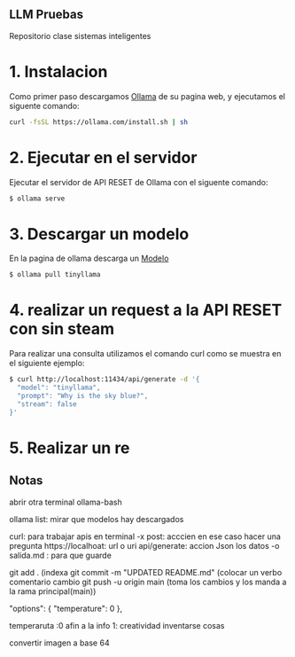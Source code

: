 ## LLM  Pruebas
Repositorio clase sistemas inteligentes

# 1. Instalacion

Como primer paso descargamos [Ollama](https://ollama.com/download/linux) de su pagina web, y ejecutamos el siguente comando:

````bash
curl -fsSL https://ollama.com/install.sh | sh
````
# 2. Ejecutar en el servidor

Ejecutar el servidor de API RESET de Ollama con el siguente comando:

````bash
$ ollama serve
````
# 3. Descargar un modelo

En la pagina de ollama descarga un [Modelo](https://ollama.com/library) 

````bash
$ ollama pull tinyllama
````

# 4. realizar un request a la API RESET con sin steam

Para realizar una consulta utilizamos el comando curl como se muestra en el siguiente ejemplo: 

````bash
$ curl http://localhost:11434/api/generate -d '{
  "model": "tinyllama",
  "prompt": "Why is the sky blue?",
  "stream": false
}'
````
# 5. Realizar un re


## Notas

abrir otra terminal ollama-bash

ollama list: mirar que modelos hay descargados

curl: para trabajar apis en terminal
-x post: acccien en ese caso hacer una pregunta
https://localhoat: url o uri
api/generate: accion
Json los datos
 -o salida.md : para que guarde


git add .    (indexa
git commit -m "UPDATED README.md"   (colocar un verbo     comentario cambio
git push -u origin main (toma los cambios y los manda a la rama principal(main))

"options": {
    "temperature": 0
  },

  temperaruta :0 afin a la info 1: creatividad inventarse cosas

  convertir imagen a base 64 